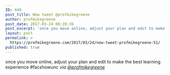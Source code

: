 ```yaml
---
ID: 449
post_title: New tweet @profmikegreene
author: profmikegreene
post_date: 2017-03-24 08:39:36
post_excerpt: 'once you move online, adjust your plan and edit to make the best learning experience #facshowunc'
layout: post
permalink: >
  https://profmikegreene.com/2017/03/24/new-tweet-profmikegreene-51/
published: true
---
```

once you move online, adjust your plan and edit to make the best learning experience #facshowunc
<cite>via <a href="https://twitter.com/profmikegreene/status/845268864573296641">@profmikegreene</a></cite>